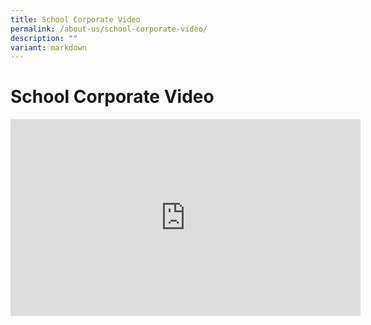 ```yaml
---
title: School Corporate Video
permalink: /about-us/school-corporate-video/
description: ""
variant: markdown
---
```

# **School Corporate Video**

<iframe width="560" height="315" src="https://www.youtube.com/embed/up-2lZHaOgc" title="YouTube video player" frameborder="0" allow="accelerometer; autoplay; clipboard-write; encrypted-media; gyroscope; picture-in-picture" allowfullscreen=""></iframe>
